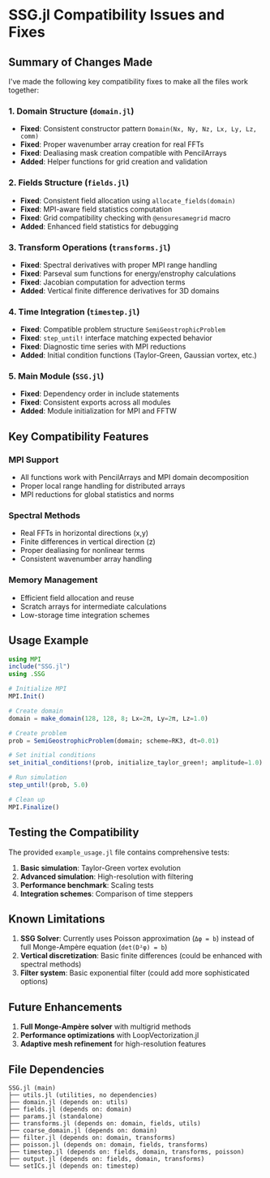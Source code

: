 # SSG.jl Compatibility Issues and Fixes

## Summary of Changes Made

I've made the following key compatibility fixes to make all the files work together:

### 1. **Domain Structure** (`domain.jl`)
- **Fixed**: Consistent constructor pattern `Domain(Nx, Ny, Nz, Lx, Ly, Lz, comm)`
- **Fixed**: Proper wavenumber array creation for real FFTs
- **Fixed**: Dealiasing mask creation compatible with PencilArrays
- **Added**: Helper functions for grid creation and validation

### 2. **Fields Structure** (`fields.jl`)
- **Fixed**: Consistent field allocation using `allocate_fields(domain)`
- **Fixed**: MPI-aware field statistics computation
- **Fixed**: Grid compatibility checking with `@ensuresamegrid` macro
- **Added**: Enhanced field statistics for debugging

### 3. **Transform Operations** (`transforms.jl`)
- **Fixed**: Spectral derivatives with proper MPI range handling
- **Fixed**: Parseval sum functions for energy/enstrophy calculations
- **Fixed**: Jacobian computation for advection terms
- **Added**: Vertical finite difference derivatives for 3D domains

### 4. **Time Integration** (`timestep.jl`)
- **Fixed**: Compatible problem structure `SemiGeostrophicProblem`
- **Fixed**: `step_until!` interface matching expected behavior
- **Fixed**: Diagnostic time series with MPI reductions
- **Added**: Initial condition functions (Taylor-Green, Gaussian vortex, etc.)

### 5. **Main Module** (`SSG.jl`)
- **Fixed**: Dependency order in include statements
- **Fixed**: Consistent exports across all modules
- **Added**: Module initialization for MPI and FFTW

## Key Compatibility Features

### MPI Support
- All functions work with PencilArrays and MPI domain decomposition
- Proper local range handling for distributed arrays
- MPI reductions for global statistics and norms

### Spectral Methods
- Real FFTs in horizontal directions (x,y) 
- Finite differences in vertical direction (z)
- Proper dealiasing for nonlinear terms
- Consistent wavenumber array handling

### Memory Management
- Efficient field allocation and reuse
- Scratch arrays for intermediate calculations
- Low-storage time integration schemes

## Usage Example

```julia
using MPI
include("SSG.jl")
using .SSG

# Initialize MPI
MPI.Init()

# Create domain
domain = make_domain(128, 128, 8; Lx=2π, Ly=2π, Lz=1.0)

# Create problem
prob = SemiGeostrophicProblem(domain; scheme=RK3, dt=0.01)

# Set initial conditions
set_initial_conditions!(prob, initialize_taylor_green!; amplitude=1.0)

# Run simulation
step_until!(prob, 5.0)

# Clean up
MPI.Finalize()
```

## Testing the Compatibility

The provided `example_usage.jl` file contains comprehensive tests:

1. **Basic simulation**: Taylor-Green vortex evolution
2. **Advanced simulation**: High-resolution with filtering
3. **Performance benchmark**: Scaling tests
4. **Integration schemes**: Comparison of time steppers

## Known Limitations

1. **SSG Solver**: Currently uses Poisson approximation (`Δφ = b`) instead of full Monge-Ampère equation (`det(D²φ) = b`)
2. **Vertical discretization**: Basic finite differences (could be enhanced with spectral methods)
4. **Filter system**: Basic exponential filter (could add more sophisticated options)

## Future Enhancements

1. **Full Monge-Ampère solver** with multigrid methods
3. **Performance optimizations** with LoopVectorization.jl
4. **Adaptive mesh refinement** for high-resolution features

## File Dependencies

```
SSG.jl (main)
├── utils.jl (utilities, no dependencies)
├── domain.jl (depends on: utils)
├── fields.jl (depends on: domain)  
├── params.jl (standalone)
├── transforms.jl (depends on: domain, fields, utils)
├── coarse_domain.jl (depends on: domain)
├── filter.jl (depends on: domain, transforms)
├── poisson.jl (depends on: domain, fields, transforms)
├── timestep.jl (depends on: fields, domain, transforms, poisson)
├── output.jl (depends on: fields, domain, transforms)
└── setICs.jl (depends on: timestep)
```
